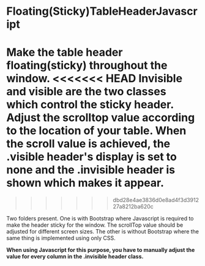 # Floating(Sticky)TableHeaderJavascript
Make the table header floating(sticky) throughout the window.
<<<<<<< HEAD
Invisible and visible are the two classes which control the sticky header.
Adjust the scrolltop value according to the location of your table. When the scroll value is achieved, the .visible header's display is set to none and the .invisible header is shown which makes it appear.
=======
>>>>>>> dbd28e4ae3836d0e8ad4f3d391227a8212ba620c

Two folders present. 
One is with Bootstrap where Javascript is required to make the header sticky for the window. The scrollTop value should be adjusted for different screen sizes.
The other is without Bootstrap where the same thing is implemented using only CSS.

**When using Javascript for this purpose, you have to manually adjust the <th> value for every column in the .invisible header class.**


